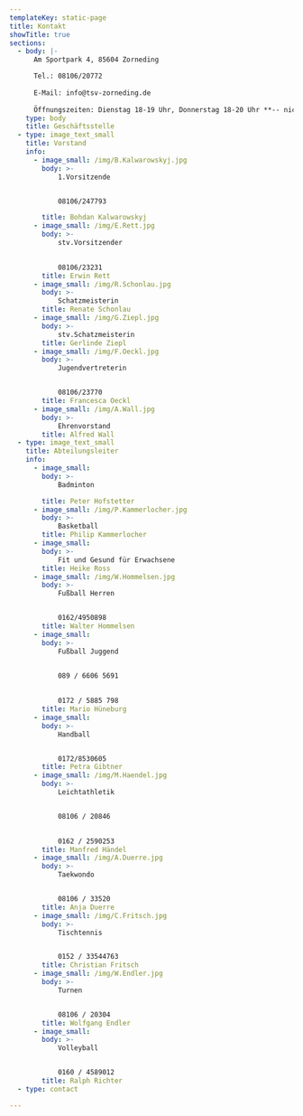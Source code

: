 ```yaml
---
templateKey: static-page
title: Kontakt
showTitle: true
sections:
  - body: |-
      Am Sportpark 4, 85604 Zorneding

      Tel.: 08106/20772
      
      E-Mail: info@tsv-zorneding.de
      
      Öffnungszeiten: Dienstag 18-19 Uhr, Donnerstag 18-20 Uhr **-- nicht in den Ferien --**
    type: body
    title: Geschäftsstelle
  - type: image_text_small
    title: Vorstand
    info:
      - image_small: /img/B.Kalwarowskyj.jpg
        body: >-
            1.Vorsitzende


            08106/247793

        title: Bohdan Kalwarowskyj
      - image_small: /img/E.Rett.jpg
        body: >-
            stv.Vorsitzender

            
            08106/23231
        title: Erwin Rett
      - image_small: /img/R.Schonlau.jpg
        body: >-
            Schatzmeisterin
        title: Renate Schonlau
      - image_small: /img/G.Ziepl.jpg
        body: >-
            stv.Schatzmeisterin
        title: Gerlinde Ziepl
      - image_small: /img/F.Oeckl.jpg
        body: >-
            Jugendvertreterin


            08106/23770
        title: Francesca Oeckl
      - image_small: /img/A.Wall.jpg
        body: >-
            Ehrenvorstand
        title: Alfred Wall
  - type: image_text_small
    title: Abteilungsleiter
    info:
      - image_small: 
        body: >-
            Badminton

        title: Peter Hofstetter
      - image_small: /img/P.Kammerlocher.jpg
        body: >-
            Basketball
        title: Philip Kammerlocher
      - image_small: 
        body: >-
            Fit und Gesund für Erwachsene
        title: Heike Ross
      - image_small: /img/W.Hommelsen.jpg
        body: >-
            Fußball Herren


            0162/4950898
        title: Walter Hommelsen
      - image_small: 
        body: >-
            Fußball Juggend


            089 / 6606 5691
            
            
            0172 / 5885 798
        title: Mario Hüneburg
      - image_small: 
        body: >-
            Handball


            0172/8530605
        title: Petra Gibtner
      - image_small: /img/M.Haendel.jpg
        body: >-
            Leichtathletik


            08106 / 20846

    
            0162 / 2590253
        title: Manfred Händel
      - image_small: /img/A.Duerre.jpg
        body: >-
            Taekwondo


            08106 / 33520
        title: Anja Duerre
      - image_small: /img/C.Fritsch.jpg
        body: >-
            Tischtennis


            0152 / 33544763
        title: Christian Fritsch
      - image_small: /img/W.Endler.jpg
        body: >-
            Turnen


            08106 / 20304
        title: Wolfgang Endler
      - image_small:
        body: >-
            Volleyball


            0160 / 4589012
        title: Ralph Richter
  - type: contact

---
```


